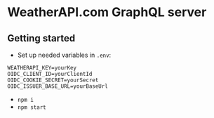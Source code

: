 # WeatherAPI.com GraphQL server

## Getting started

- Set up needed variables in `.env`:
```env
WEATHERAPI_KEY=yourKey
OIDC_CLIENT_ID=yourClientId
OIDC_COOKIE_SECRET=yourSecret
OIDC_ISSUER_BASE_URL=yourBaseUrl
```
- `npm i`
- `npm start`
